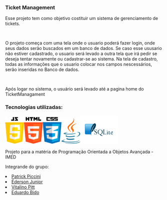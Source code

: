 ### Ticket Management
<p>Esse projeto tem como objetivo costituir um sistema de gerenciamento de tickets.</p><br>
<p>O projeto começa com uma tela onde o usuario poderá fazer login, onde seus dados serão buscados em um banco de dados. Se caso esse ususario não estiver cadastrado, o usuario será levado a outra tela que irá pedir se deseja tentar novamente ou cadastrar-se ao sistema. Na tela de cadastro, todas as informações que o usuario colocar nos campos nescessários, serão inseridas no Banco de dados. </p> <br>
<p>Após logar no sistema, o usuário será levado até a pagina home do TicketManagament</p>

### Tecnologias utilizadas:

<img src="https://github.com/PatrickPiccini/TicketManagament/blob/main/Icons/JavaScript.png" width="60" /><img src="https://github.com/PatrickPiccini/TicketManagament/blob/main/Icons/Html%205.png"  width="60"  /><img src="https://github.com/PatrickPiccini/TicketManagament/blob/main/Icons/Css3.png" width="60" /><img src= 'https://github.com/PatrickPiccini/TicketManagament/blob/main/Icons/Java.png' width="60px"/><img src= 'https://github.com/PatrickPiccini/TicketManagament/blob/main/Icons/pngegg.png' width="120px"/>
<br>
<p>Projeto para a matéria de Programação Orientada a Objetos Avançada - IMED</p>
<p>Integrande do grupo:</p>
<nav>
    <li><a href="https://github.com/PatrickPiccini">Patrick Piccini</a></li>
    <li><a href="https://github.com/Dunkode">Éderson Junior</a></li>
    <li><a href="https://github.com/VitalinoPitt">Vitalino Pitt</a></li>
    <li><a href="https://github.com/b1d0ws">Eduardo Bido</a></li>
</nav>
